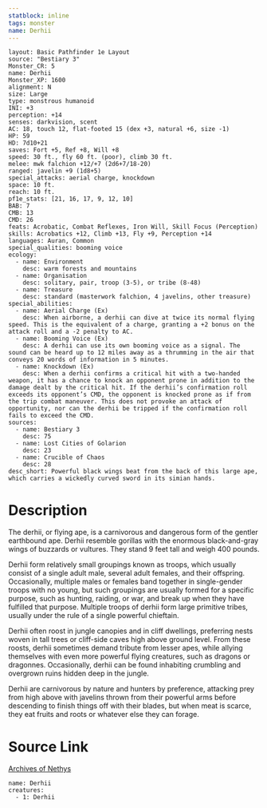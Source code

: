 ```yaml
---
statblock: inline
tags: monster
name: Derhii
---
```

```statblock
layout: Basic Pathfinder 1e Layout
source: "Bestiary 3"
Monster_CR: 5
name: Derhii
Monster_XP: 1600
alignment: N
size: Large
type: monstrous humanoid
INI: +3
perception: +14
senses: darkvision, scent
AC: 18, touch 12, flat-footed 15 (dex +3, natural +6, size -1)
HP: 59
HD: 7d10+21
saves: Fort +5, Ref +8, Will +8
speed: 30 ft., fly 60 ft. (poor), climb 30 ft.
melee: mwk falchion +12/+7 (2d6+7/18-20)
ranged: javelin +9 (1d8+5)
special_attacks: aerial charge, knockdown
space: 10 ft.
reach: 10 ft.
pf1e_stats: [21, 16, 17, 9, 12, 10]
BAB: 7
CMB: 13
CMD: 26
feats: Acrobatic, Combat Reflexes, Iron Will, Skill Focus (Perception)
skills: Acrobatics +12, Climb +13, Fly +9, Perception +14
languages: Auran, Common
special_qualities: booming voice
ecology:
  - name: Environment
    desc: warm forests and mountains
  - name: Organisation
    desc: solitary, pair, troop (3-5), or tribe (8-48)
  - name: Treasure
    desc: standard (masterwork falchion, 4 javelins, other treasure)
special_abilities:
  - name: Aerial Charge (Ex)
    desc: When airborne, a derhii can dive at twice its normal flying speed. This is the equivalent of a charge, granting a +2 bonus on the attack roll and a -2 penalty to AC.
  - name: Booming Voice (Ex)
    desc: A derhii can use its own booming voice as a signal. The sound can be heard up to 12 miles away as a thrumming in the air that conveys 20 words of information in 5 minutes.
  - name: Knockdown (Ex)
    desc: When a derhii confirms a critical hit with a two-handed weapon, it has a chance to knock an opponent prone in addition to the damage dealt by the critical hit. If the derhii’s confirmation roll exceeds its opponent’s CMD, the opponent is knocked prone as if from the trip combat maneuver. This does not provoke an attack of opportunity, nor can the derhii be tripped if the confirmation roll fails to exceed the CMD.
sources:
  - name: Bestiary 3
    desc: 75
  - name: Lost Cities of Golarion
    desc: 23
  - name: Crucible of Chaos
    desc: 28
desc_short: Powerful black wings beat from the back of this large ape, which carries a wickedly curved sword in its simian hands.
```
# Description
The derhii, or flying ape, is a carnivorous and dangerous form of the gentler earthbound ape. Derhii resemble gorillas with the enormous black-and-gray wings of buzzards or vultures. They stand 9 feet tall and weigh 400 pounds.

Derhii form relatively small groupings known as troops, which usually consist of a single adult male, several adult females, and their offspring. Occasionally, multiple males or females band together in single-gender troops with no young, but such groupings are usually formed for a specific purpose, such as hunting, raiding, or war, and break up when they have fulfilled that purpose. Multiple troops of derhii form large primitive tribes, usually under the rule of a single powerful chieftain.

Derhii often roost in jungle canopies and in cliff dwellings, preferring nests woven in tall trees or cliff-side caves high above ground level. From these roosts, derhii sometimes demand tribute from lesser apes, while allying themselves with even more powerful flying creatures, such as dragons or dragonnes. Occasionally, derhii can be found inhabiting crumbling and overgrown ruins hidden deep in the jungle.

Derhii are carnivorous by nature and hunters by preference, attacking prey from high above with javelins thrown from their powerful arms before descending to finish things off with their blades, but when meat is scarce, they eat fruits and roots or whatever else they can forage.
# Source Link
[Archives of Nethys](https://aonprd.com/MonsterDisplay.aspx?ItemName=Derhii)
```encounter-table
name: Derhii
creatures:
  - 1: Derhii
```
